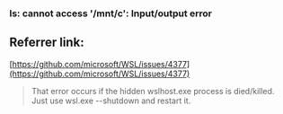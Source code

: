 ### ls: cannot access '/mnt/c': Input/output error

## Referrer link:  
[https://github.com/microsoft/WSL/issues/4377](https://github.com/microsoft/WSL/issues/4377)

> That error occurs if the hidden wslhost.exe process is died/killed. Just use wsl.exe --shutdown and restart it.